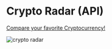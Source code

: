 <h1>Crypto Radar (API)</h1>

<a href="crypto-radar.netlify.app" target="_blank"> Compare your favorite Cryptocurrency! </a>

![crypto radar](https://user-images.githubusercontent.com/102038261/182400231-32117953-83bf-4337-8d70-896f2ac4d3c5.gif)

